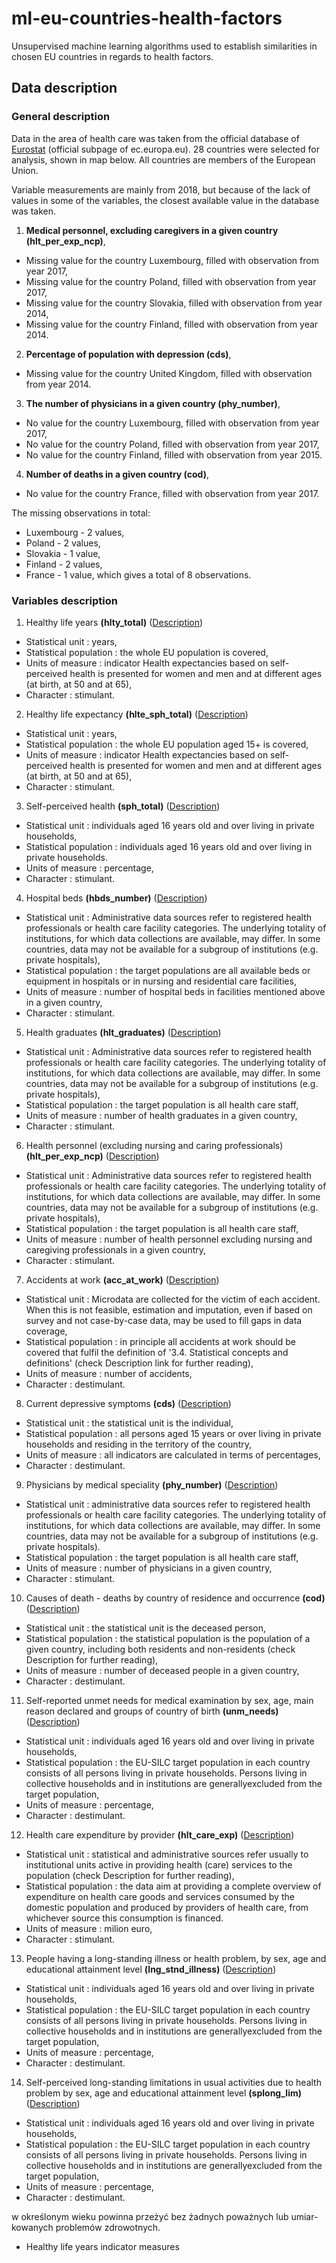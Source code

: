 # ml-eu-countries-health-factors
Unsupervised machine learning algorithms used to establish similarities in chosen EU countries in regards to health factors.

## Data description

### General description

Data in the area of health care was taken from the official database of <a href = "https://ec.europa.eu/eurostat">Eurostat</a> (official subpage of ec.europa.eu). 28 countries were selected for analysis, shown in map below. All countries are members of the European Union.

Variable measurements are mainly from 2018, but because of the lack of values in some of the variables, the closest available value in the database was taken.

1. <b>Medical personnel, excluding caregivers in a given country (hlt_per_exp_ncp)</b>,
  - Missing value for the country Luxembourg, filled with observation from year 2017,
  - Missing value for the country Poland, filled with observation from year 2017,
  - Missing value for the country Slovakia, filled with observation from year 2014,
  - Missing value for the country Finland, filled with observation from year 2014.
2. <b>Percentage of population with depression (cds)</b>,
  - Missing value for the country United Kingdom, filled with observation from year 2014.
3. <b>The number of physicians in a given country (phy_number)</b>,
  - No value for the country Luxembourg, filled with observation from year 2017,
  - No value for the country Poland, filled with observation from year 2017,
  - No value for the country Finland, filled with observation from year 2015.
4. <b>Number of deaths in a given country (cod)</b>,
  - No value for the country France, filled with observation from year 2017.

The missing observations in total:
  - Luxembourg - 2 values,
  - Poland - 2 values,
  - Slovakia - 1 value,
  - Finland - 2 values,
  - France - 1 value,
which gives a total of 8 observations.

### Variables description

1. Healthy life years <b>(hlty_total)</b> (<a href = "https://ec.europa.eu/eurostat/cache/metadata/en/hlth_hlye_esms.htm">Description</a>)
  - Statistical unit : years,
  - Statistical population : the whole EU population is covered,
  - Units of measure : indicator Health expectancies based on self-perceived health is presented for women and men and at different ages (at birth, at 50 and at 65),
  - Character : stimulant.
2. Healthy life expectancy <b>(hlte_sph_total)</b> (<a href = "https://ec.europa.eu/eurostat/cache/metadata/en/hlth_silc_17_esms.htm">Description</a>)
  - Statistical unit : years,
  - Statistical population : the whole EU population aged 15+ is covered,
  - Units of measure : indicator Health expectancies based on self-perceived health is presented for women and men and at different ages (at birth, at 50 and at 65),
  - Character : stimulant.
3. Self-perceived health <b>(sph_total)</b> (<a href = "https://ec.europa.eu/eurostat/cache/metadata/en/hlth_silc_01_esms.htm">Description</a>)
  - Statistical unit : individuals aged 16 years old and over living in private households,
  - Statistical population : individuals aged 16 years old and over living in private households.
  - Units of measure : percentage,
  - Character : stimulant.
4. Hospital beds <b>(hbds_number)</b> (<a href = "https://ec.europa.eu/eurostat/cache/metadata/en/hlth_res_esms.htm">Description</a>)
  - Statistical unit : Administrative data sources refer to registered health professionals or health care facility categories. The underlying totality of institutions, for which data collections are available, may differ. In some countries, data may not be available for a subgroup of institutions (e.g. private hospitals),
  - Statistical population : the target populations are all available beds or equipment in hospitals or in nursing and residential care facilities,
  - Units of measure : number of hospital beds in facilities mentioned above in a given country,
  - Character : stimulant.
5. Health graduates <b>(hlt_graduates)</b> (<a href="https://ec.europa.eu/eurostat/cache/metadata/en/hlth_res_esms.htm">Description</a>)
  - Statistical unit : Administrative data sources refer to registered health professionals or health care facility categories. The underlying totality of institutions, for which data collections are available, may differ. In some countries, data may not be available for a subgroup of institutions (e.g. private hospitals),
  - Statistical population : the target population is all health care staff,
  - Units of measure : number of health graduates in a given country,
  - Character : stimulant.
6. Health personnel (excluding nursing and caring professionals) <b>(hlt_per_exp_ncp)</b> (<a href="https://ec.europa.eu/eurostat/cache/metadata/en/hlth_res_esms.htm">Description</a>)
  - Statistical unit : Administrative data sources refer to registered health professionals or health care facility categories. The underlying totality of institutions, for which data collections are available, may differ. In some countries, data may not be available for a subgroup of institutions (e.g. private hospitals),
  - Statistical population : the target population is all health care staff,
  - Units of measure : number of health personnel excluding nursing and caregiving professionals in a given country,
  - Character : stimulant.
7. Accidents at work <b>(acc_at_work)</b> (<a href="https://ec.europa.eu/eurostat/cache/metadata/en/hsw_acc_work_esms.htm">Description</a>)
  - Statistical unit : Microdata are collected for the victim of each accident. When this is not feasible, estimation and imputation, even if based on survey and not case-by-case data, may be used to fill gaps in data coverage,
  - Statistical population : in principle all accidents at work should be covered that fulfil the definition of '3.4. Statistical concepts and definitions' (check Description link for further reading),
  - Units of measure : number of accidents,
  - Character : destimulant.
8. Current depressive symptoms <b>(cds)</b> (<a href="https://ec.europa.eu/eurostat/cache/metadata/en/hlth_det_esms.htm">Description</a>)
  - Statistical unit : the statistical unit is the individual,
  - Statistical population : all persons aged 15 years or over living in private households and residing in the territory of the country,
  - Units of measure : all indicators are calculated in terms of percentages,
  - Character : destimulant.
9. Physicians by medical speciality <b>(phy_number)</b> (<a href="https://ec.europa.eu/eurostat/cache/metadata/en/hlth_res_esms.htm">Description</a>)
  - Statistical unit : administrative data sources refer to registered health professionals or health care facility categories. The underlying totality of institutions, for which data collections are available, may differ. In some countries, data may not be available for a subgroup of institutions (e.g. private hospitals).
  - Statistical population : the target population is all health care staff,
  - Units of measure : number of physicians in a given country,
  - Character : stimulant.
10. Causes of death - deaths by country of residence and occurrence <b>(cod)</b> (<a href="https://ec.europa.eu/eurostat/cache/metadata/en/hlth_cdeath_sims.htm">Description</a>)
  - Statistical unit : the statistical unit is the deceased person,
  - Statistical population : the statistical population is the population of a given country, including both residents and non-residents (check Description for further reading),
  - Units of measure : number of deceased people in a given country,
  - Character : destimulant.
11. Self-reported unmet needs for medical examination by sex, age, main reason declared and groups of country of birth <b>(unm_needs)</b> (<a href="https://ec.europa.eu/eurostat/cache/metadata/en/hlth_silc_01_esms.htm">Description</a>)
  - Statistical unit : individuals aged 16 years old and over living in private households,
  - Statistical population : the EU-SILC target population in each country consists of all persons living in private households. Persons living in collective households and in institutions are generallyexcluded from the target population,
  - Units of measure : percentage,
  - Character : destimulant.
12. Health care expenditure by provider <b>(hlt_care_exp)</b> (<a href="http://ec.europa.eu/eurostat/cache/metadata/en/hlth_sha11_esms.htm">Description</a>)
  - Statistical unit : statistical and administrative sources refer usually to institutional units active in providing health (care) services to the population (check Description for further reading),
  - Statistical population : the data aim at providing a complete overview of expenditure on health care goods and services consumed by the domestic population and produced by providers of health care, from whichever source this consumption is financed.
  - Units of measure : milion euro,
  - Character : stimulant.
13. People having a long-standing illness or health problem, by sex, age and educational attainment level <b>(lng_stnd_illness)</b> (<a href="https://ec.europa.eu/eurostat/cache/metadata/en/hlth_silc_01_esms.htm">Description</a>)
  - Statistical unit : individuals aged 16 years old and over living in private households,
  - Statistical population : the EU-SILC target population in each country consists of all persons living in private households. Persons living in collective households and in institutions are generallyexcluded from the target population,
  - Units of measure : percentage,
  - Character : destimulant.
14. Self-perceived long-standing limitations in usual activities due to health problem by sex, age and educational attainment level <b>(splong_lim)</b> (<a href="https://ec.europa.eu/eurostat/cache/metadata/en/hlth_silc_01_esms.htm">Description</a>)
  - Statistical unit : individuals aged 16 years old and over living in private households,
  - Statistical population : the EU-SILC target population in each country consists of all persons living in private households. Persons living in collective households and in institutions are generallyexcluded from the target population,
  - Units of measure : percentage,
  - Character : destimulant.

w określonym wieku powinna przeżyć bez żadnych poważnych lub umiar-
kowanych problemów zdrowotnych.

  - Healthy life years indicator measures 
